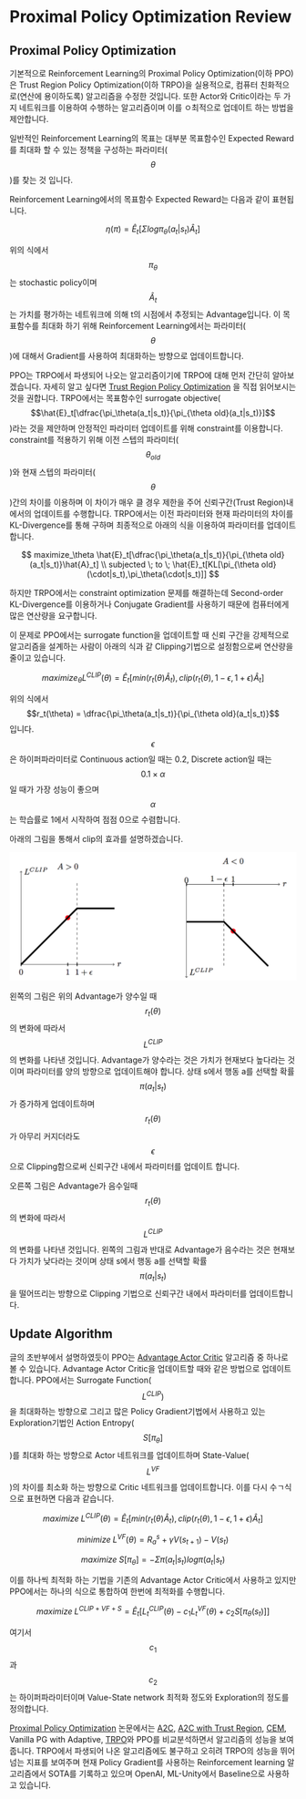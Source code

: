 # Proximal Policy Optimization Review

## Proximal Policy Optimization

기본적으로 Reinforcement Learning의 Proximal Policy Optimization\(이하 PPO\)은 Trust Region Policy Optimization\(이하 TRPO\)을 실용적으로, 컴퓨터 친화적으로\(연산에 용이하도록\) 알고리즘을 수정한 것입니다. 또한 Actor와 Critic이라는 두 가지 네트워크를 이용하여 수행하는 알고리즘이며 이를 ㅇ최적으로 업데이트 하는 방법을 제안합니다.

일반적인 Reinforcement Learning의 목표는 대부분 목표함수인 Expected Reward를 최대화 할 수 있는 정책을 구성하는 파라미터\( $$\theta$$ \)를 찾는 것 입니다.

Reinforcement Learning에서의 목표함수 Expected Reward는 다음과 같이 표현됩니다.

$$
\eta(\pi) = \hat{E}_t[\Sigma log \pi_\theta(a_t|s_t)\hat{A}_t]
$$

위의 식에서 $$\pi_\theta$$ 는 stochastic policy이며 $$\hat{A}_t$$는 가치를 평가하는 네트워크에 의해 t의 시점에서 추정되는 Advantage입니다. 이 목표함수를 최대화 하기 위해 Reinforcement Learning에서는 파라미터\( $$\theta$$ \)에 대해서 Gradient를 사용하여 최대화하는 방향으로 업데이트합니다.

PPO는 TRPO에서 파생되어 나오는 알고리즘이기에 TRPO에 대해 먼저 간단히 알아보겠습니다. 자세히 알고 싶다면 [Trust Region Policy Optimization](https://arxiv.org/pdf/1502.05477.pdf) 을 직접 읽어보시는 것을 권합니다. TRPO에서는 목표함수인 surrogate objective\( $$\hat{E}_t[\dfrac{\pi_\theta(a_t|s_t)}{\pi_{\theta old}(a_t|s_t)}]$$ \)라는 것을 제안하며 안정적인 파라미터 업데이트를 위해 constraint를 이용합니다. constraint를 적용하기 위해 이전 스텝의 파라미터\( $$\theta_{old}$$ \)와 현재 스텝의 파라미터\( $$\theta$$ \)간의 차이를 이용하며 이 차이가 매우 클 경우 제한을 주어 신뢰구간\(Trust Region\)내에서의 업데이트를 수행합니다. TRPO에서는 이전 파라미터와 현재 파라미터의 차이를 KL-Divergence를 통해 구하며 최종적으로 아래의 식을 이용하여 파라미터를 업데이트합니다.

$$
maximize_\theta \hat{E}_t[\dfrac{\pi_\theta(a_t|s_t)}{\pi_{\theta old}(a_t|s_t)}\hat{A}_t] \\ subjected \; to \; \hat{E}_t[KL[\pi_{\theta old}(\cdot|s_t),\pi_\theta(\cdot|s_t)]]
$$

하지만 TRPO에서는 constraint optimization 문제를 해결하는데 Second-order KL-Divergence를 이용하거나 Conjugate Gradient를 사용하기 때문에 컴퓨터에게 많은 연산량을 요구합니다.

이 문제로 PPO에서는 surrogate function을 업데이트할 때 신뢰 구간을 강제적으로 알고리즘을 설계하는 사람이 아래의 식과 같 Clipping기법으로 설정함으로써 연산량을 줄이고 있습니다.

$$
maximize_\theta L^{CLIP}(\theta) = \hat{E}_t[min(r_t(\theta)\hat{A}_t), clip(r_t(\theta), 1-\epsilon, 1+\epsilon)\hat{A}_t]
$$

위의 식에서 $$r_t(\theta) = \dfrac{\pi_\theta(a_t|s_t)}{\pi_{\theta old}(a_t|s_t)}$$ 입니다. $$\epsilon$$ 은 하이퍼파라미터로 Continuous action일 때는 0.2, Discrete action일 때는 $$0.1 \times \alpha$$ 일 때가 가장 성능이 좋으며 $$\alpha$$ 는 학습률로 1에서 시작하여 점점 0으로 수렴합니다.

아래의 그림을 통해서 clip의 효과를 설명하겠습니다.

![](.gitbook/assets/ppo.png)

왼쪽의 그림은 위의 Advantage가 양수일 때 $$r_t(\theta)$$ 의 변화에 따라서 $$L^{CLIP}$$ 의 변화를 나타낸 것입니다. Advantage가 양수라는 것은 가치가 현재보다 높다라는 것이며 파라미터를 양의 방향으로 업데이트해야 합니다. 상태 s에서 행동 a를 선택할 확률 $$\pi(a_t|s_t)$$ 가 증가하게 업데이트하며 $$r_t(\theta)$$ 가 아무리 커지더라도 $$\epsilon$$ 으로 Clipping함으로써 신뢰구간 내에서 파라미터를 업데이트 합니다.

오른쪽 그림은 Advantage가 음수일때 $$r_t(\theta)$$ 의 변화에 따라서 $$L^{CLIP}$$ 의 변화를 나타낸 것입니다. 왼쪽의 그림과 반대로 Advantage가 음수라는 것은 현재보다 가치가 낮다라는 것이며 상태 s에서 행동 a를 선택할 확률 $$\pi(a_t|s_t)$$ 을 떨어뜨리는 방향으로 Clipping 기법으로 신뢰구간 내에서 파라미터를 업데이트합니다.

## Update Algorithm

글의 초반부에서 설명하였듯이 PPO는 [Advantage Actor Critic](https://blog.openai.com/baselines-acktr-a2c/) 알고리즘 중 하나로 볼 수 있습니다. Advantage Actor Critic을 업데이트할 때와 같은 방법으로 업데이트 합니다. PPO에서는 Surrogate Function\( $$L^{CLIP})$$ 을 최대화하는 방향으로 그리고 많은 Policy Gradient기법에서 사용하고 있는 Exploration기법인 Action Entropy\( $$S[\pi_\theta]$$ \)를 최대화 하는 방향으로 Actor 네트워크를 업데이트하며 State-Value\( $$L^{VF}$$ \)의 차이를 최소화 하는 방향으로 Critic 네트워크를 업데이트합니다. 이를 다시 수ㄱ식으로 표현하면 다음과 같습니다.

$$
maximize\;L^{CLIP}(\theta) = \hat{E}_t[min(r_t(\theta)\hat{A}_t), clip(r_t(\theta), 1-\epsilon, 1+\epsilon)\hat{A}_t]
$$

$$
minimize\;L^{VF}(\theta)=R^s_a + \gamma V(s_{t+1}) - V(s_t)
$$

$$
maximize\;S[\pi_\theta] = -\Sigma \pi(a_t|s_t)log\pi(a_t|s_t)
$$

이를 하나씩 최적화 하는 기법을 기존의 Advantage Actor Critic에서 사용하고 있지만 PPO에서는 하나의 식으로 통합하여 한번에 최적화를 수행합니다.

$$
maximize\; L^{CLIP+VF+S}=\hat{E}_t[L_t^{CLIP}(\theta)-c_1L_t^{VF}(\theta)+c_2S[\pi_\theta(s_t)]]
$$

여기서 $$c_1$$ 과 $$c_2$$ 는 하이퍼파라미터이며 Value-State network 최적화 정도와 Exploration의 정도를 정의합니다.

[Proximal Policy Optimization](https://arxiv.org/pdf/1502.05477.pdf) 논문에서는 [A2C](https://arxiv.org/abs/1602.01783), [A2C with Trust Region](https://arxiv.org/abs/1611.01224), [CEM](http://iew3.technion.ac.il/CE/files/papers/Learning%20Tetris%20Using%20the%20Noisy%20Cross-Entropy%20Method.pdf), Vanilla PG with Adaptive, [TRPO](https://arxiv.org/abs/1502.05477)와 PPO를 비교분석하면서 알고리즘의 성능을 보여줍니다. TRPO에서 파생되어 나온 알고리즘에도 불구하고 오히려 TRPO의 성능을 뛰어 넘는 지표를 보여주며 현재 Policy Gradient를 사용하는 Reinforcement learning 알고리즘에서 SOTA를 기록하고 있으며 OpenAI, ML-Unity에서 Baseline으로 사용하고 있습니다.

